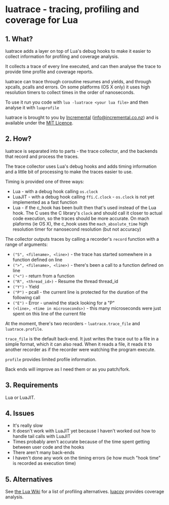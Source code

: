 # luatrace - tracing, profiling and coverage for Lua

## 1. What?

luatrace adds a layer on top of Lua's debug hooks to make it easier to collect
information for profiling and coverage analysis.

It collects a trace of every line executed, and can then analyse the trace to
provide time profile and coverage reports.

luatrace can trace through coroutine resumes and yields, and through xpcalls,
pcalls and errors.
On some platforms (OS X only) it uses high resolution timers to collect
times in the order of nanoseconds.

To use it run you code with `lua -luatrace <your lua file>` and then analyse it
with `luaprofile`

luatrace is brought to you by [Incremental](http://www.incremental.co.nz/) (<info@incremental.co.nz>)
and is available under the [MIT Licence](http://www.opensource.org/licenses/mit-license.php).


## 2. How?

luatrace is separated into to parts - the trace collector, and the backends that
record and process the traces.

The trace collector uses Lua's debug hooks and adds timing information and a
little bit of processing to make the traces easier to use.

Timing is provided one of three ways:

+ Lua - with a debug hook calling `os.clock`
+ LuaJIT - with a debug hook calling `ffi.C.clock` - `os.clock` is not yet
  implemented as a fast function
+ Lua - if the c_hook has been built then that's used instead of the Lua hook.
  The C uses the C library's `clock` and should call it closer to actual code
  execution, so the traces should be more accurate.
  On mach plaforms (ie OS X), the c_hook uses the `mach_absolute_time` high
  resolution timer for nanosecond resolution (but not accuracy)

The collector outputs traces by calling a recorder's `record` function with a
range of arguments:

+ `("S", <filename>, <line>)` - the trace has started somewhere in a function defined on line
+ `(">", <filename>, <line>)` - there's been a call to a function defined on line
+ `("<")` - return from a function
+ `("R", <thread_id>)` - Resume the thread thread_id
+ `("Y")` - Yield
+ `("P")` - pcall - the current line is protected for the duration of the following call
+ `("E")` - Error - unwind the stack looking for a "P"
+ `(<line>, <time in microseconds>)` - this many microseconds were just spent on this line of the current file

At the moment, there's two recorders - `luatrace.trace_file` and `luatrace.profile`.

`trace_file` is the default back-end.  It just writes the trace out to a file in a simple format,
which it can also read.  When it reads a file, it reads it to another recorder
as if the recorder were watching the program execute.

`profile` provides limited profile information.

Back ends will improve as I need them or as you patch/fork.


## 3. Requirements

Lua or LuaJIT.


## 4. Issues

+ It's really slow
+ It doesn't work with LuaJIT yet because I haven't worked out how to handle tail calls with LuaJIT
+ Times probably aren't accurate because of the time spent getting between user code and the hooks
+ There aren't many back-ends
+ I haven't done any work on the timing errors (ie how much "hook time" is recorded as execution time)


## 5. Alternatives

See [the Lua Wiki](http://lua-users.org/wiki/ProfilingLuaCode) for a list of profiling alternatives.
[luacov](http://luacov.luaforge.net/) provides coverage analysis.


